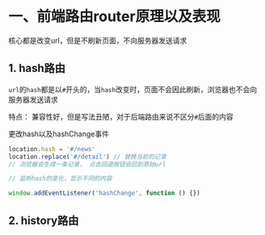 # 一、前端路由router原理以及表现

核心都是改变url，但是不刷新页面，不向服务器发送请求

## 1. hash路由

`url`的`hash`都是以`#`开头的，当`hash`改变时，页面不会因此刷新，浏览器也不会向服务器发送请求

特点： 兼容性好，但是写法丑陋，对于后端路由来说不区分`#`后面的内容

更改hash以及hashChange事件

```js
location.hash = '#/news'
location.replace('#/detail') // 替换当前的记录
// 浏览器会生成一条记录， 点击回退按钮会回到原始url

// 监听hash的变化，显示不同的内容

window.addEventListener('hashChange', function () {})
```

## 2. history路由

